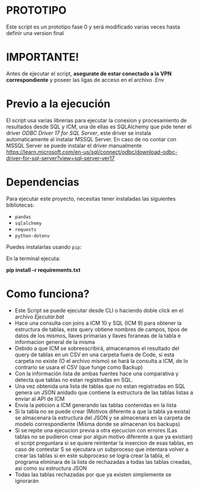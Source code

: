 # PROTOTIPO
Este script es un prototipo fase 0 y será modificado varias veces hasta definir una version final

# IMPORTANTE!
Antes de ejecutar el script, **asegurate de estar conectado a la VPN correspondiente** y poseer las ligas de acceso en el archivo .Env

# Previo a la ejecución
El script usa varias librerias para ejecutar la conexion y procesamiento de resultados desde SQL y ICM, una de ellas es SQLAlchemy 
que pide tener el driver *ODBC Driver 17 for SQL Server*, este driver se instala automaticamente al instalar MSSQL Server. 
En caso de no contar con MSSQL Server se puede instalar el driver manualmente 
https://learn.microsoft.com/en-us/sql/connect/odbc/download-odbc-driver-for-sql-server?view=sql-server-ver17

# Dependencias

Para ejecutar este proyecto, necesitas tener instaladas las siguientes bibliotecas:

* `pandas`
* `sqlalchemy`
* `requests`
* `python-dotenv`

Puedes instalarlas usando `pip`:

En la terminal ejecuta: 

**pip install -r requirements.txt**

# Como funciona? 
- Este Script se puede ejecutar desde CLI o haciendo doble click en el archivo *Ejecutar.bat*
- Hace una consulta con joins a ICM 10 y SQL (ICM 9) para obtener la estructura de tablas, este query obtiene 
  nombres de campos, tipos de datos de los mismos, llaves primarias y llaves foraneas de la tabla e informacion general de la misma
- Debido a que ICM se sobreescribirá, almacenamos el resultado del query de tablas en un CSV en una carpeta fuera de Code, si esta
  carpeta no existe (O el archivo mismo) se hará la consulta a ICM, de lo contrario se usara el CSV (que funge como Backup)
- Con la información lista de ambas fuentes hace una comparativa y detecta que tablas no estan registradas en SQL. 
- Una vez obtenida una lista de tablas que no estan registradas en SQL genera un JSON anidado que contiene la estructura de las tablas listas a enviar al API de ICM 
- Envia la peticion a ICM generando las tablas contenidas en la lista 
- Si la tabla no se puede crear (Motivos diferente a que la tabla ya exista) se almacenara la estructura del JSON 
  y se almacenara en la carpeta de modelo correspondiente (Misma donde se almacenan los backups)
- Si se repite una ejecucion previa a otra ejecucion con errores (Las tablas no se pudieron crear por algun motivo diferente a que ya existian) el script 
  preguntara si se quiere reintentar la insercion de esas tablas, en caso de contestar S se ejecutara un subproceso que intentara volver a crear las tablas
  si en este subproceso se logra crear la tabla, el programa eliminara de la lista de rechazadas a todas las tablas creadas, asi como su estructura JSON
- Todas las tablas rechazadas por que ya existen simplemente se ignorarán